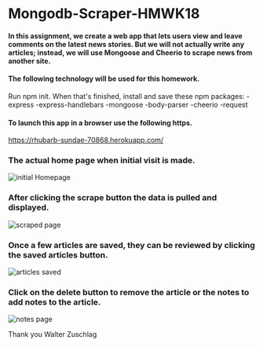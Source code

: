 # Mongodb-Scraper-HMWK18

#### In this assignment, we create a web app that lets users view and leave comments on the latest news stories. But we will not actually write any articles; instead, we will use Mongoose and Cheerio to scrape news from another site.

#### The following technology will be used for this homework.
Run npm init. When that's finished, install and save these npm packages:
-express
-express-handlebars
-mongoose
-body-parser
-cheerio
-request

#### To launch this app in a browser use the following https.
https://rhubarb-sundae-70868.herokuapp.com/




### The actual home page when initial visit is made.
![initial Homepage](public/assets/images/homepage.png)

### After clicking the scrape button the data is pulled and displayed. 
![scraped page](public/assets/images/fullscrape.png)

### Once a few articles are saved, they can be reviewed by clicking the saved articles button.
![articles saved](public/assets/images/savedarticles.png)

### Click on the delete button to remove the article or the notes to add notes to the article.
![notes page](public/assets/images/notepage.png)

Thank you
Walter Zuschlag
